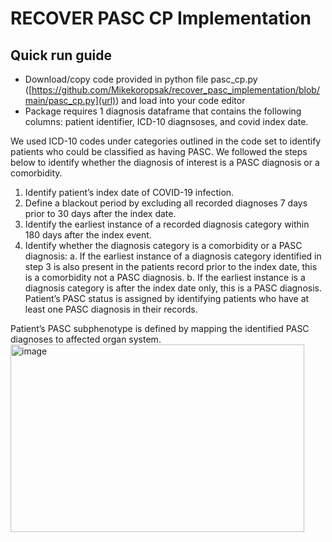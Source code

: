 # RECOVER PASC CP Implementation

## Quick run guide
- Download/copy code provided in python file pasc_cp.py ([https://github.com/Mikekoropsak/recover_pasc_implementation/blob/main/pasc_cp.py](url)) and load into your code editor
- Package requires 1 diagnosis dataframe that contains the following columns: patient identifier, ICD-10 diagnsoses, and covid index date. 

We used ICD-10 codes under categories outlined in the code set to identify patients who could be classified as having PASC. We followed the steps below to identify whether the diagnosis of interest is a PASC diagnosis or a comorbidity.
1.	Identify patient’s index date of COVID-19 infection. 
2.	Define a blackout period by excluding all recorded diagnoses 7 days prior to 30 days after the index date.
3.	Identify the earliest instance of a recorded diagnosis category within 180 days after the index event.
4.	Identify whether the diagnosis category is a comorbidity or a PASC diagnosis:
a.	If the earliest instance of a diagnosis category identified in step 3 is also present in the patients record prior to the index date, this is a comorbidity not a PASC diagnosis.
b.	If the earliest instance is a diagnosis category is after the index date only, this is a PASC diagnosis.
Patient’s PASC status is assigned by identifying patients who have at least one PASC diagnosis in their records.

Patient’s PASC subphenotype is defined by mapping the identified PASC diagnoses to affected organ system.
<img width="470" height="300" alt="image" src="https://github.com/user-attachments/assets/170aab4c-5d07-4815-966e-a7de06827eb2" />
